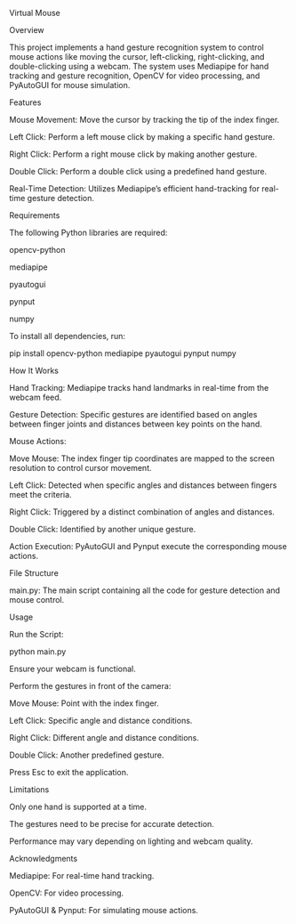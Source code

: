 Virtual Mouse

Overview

This project implements a hand gesture recognition system to control mouse actions like moving the cursor, left-clicking, right-clicking, and double-clicking using a webcam. The system uses Mediapipe for hand tracking and gesture recognition, OpenCV for video processing, and PyAutoGUI for mouse simulation.

Features

Mouse Movement: Move the cursor by tracking the tip of the index finger.

Left Click: Perform a left mouse click by making a specific hand gesture.

Right Click: Perform a right mouse click by making another gesture.

Double Click: Perform a double click using a predefined hand gesture.

Real-Time Detection: Utilizes Mediapipe’s efficient hand-tracking for real-time gesture detection.

Requirements

The following Python libraries are required:

opencv-python

mediapipe

pyautogui

pynput

numpy

To install all dependencies, run:

pip install opencv-python mediapipe pyautogui pynput numpy

How It Works

Hand Tracking: Mediapipe tracks hand landmarks in real-time from the webcam feed.

Gesture Detection: Specific gestures are identified based on angles between finger joints and distances between key points on the hand.

Mouse Actions:

Move Mouse: The index finger tip coordinates are mapped to the screen resolution to control cursor movement.

Left Click: Detected when specific angles and distances between fingers meet the criteria.

Right Click: Triggered by a distinct combination of angles and distances.

Double Click: Identified by another unique gesture.

Action Execution: PyAutoGUI and Pynput execute the corresponding mouse actions.

File Structure

main.py: The main script containing all the code for gesture detection and mouse control.

Usage

Run the Script:

python main.py

Ensure your webcam is functional.

Perform the gestures in front of the camera:

Move Mouse: Point with the index finger.

Left Click: Specific angle and distance conditions.

Right Click: Different angle and distance conditions.

Double Click: Another predefined gesture.

Press Esc to exit the application.

Limitations

Only one hand is supported at a time.

The gestures need to be precise for accurate detection.

Performance may vary depending on lighting and webcam quality.

Acknowledgments

Mediapipe: For real-time hand tracking.

OpenCV: For video processing.

PyAutoGUI & Pynput: For simulating mouse actions.





